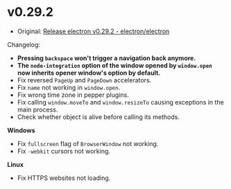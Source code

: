 # v0.29.2

* Original: [Release electron v0.29.2 - electron/electron](https://github.com/electron/electron/releases/tag/v0.29.2)

Changelog:

* **Pressing `backspace` won't trigger a navigation back anymore.**
* **The `node-integration` option of the window opened by `window.open` now inherits opener window's option by default.**
* Fix reversed `PageUp` and `PageDown` accelerators.
* Fix `name` not working in `window.open`.
* Fix wrong time zone in pepper plugins.
* Fix calling `window.moveTo` and `window.resizeTo` causing exceptions in the main process.
* Check whether object is alive before calling its methods.

**Windows**

* Fix `fullscreen` flag of `BrowserWindow` not working.
* Fix `-webkit` cursors not working.

**Linux**

* Fix HTTPS websites not loading.
